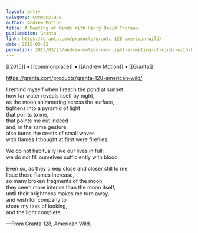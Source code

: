 ```yaml
---
layout: entry
category: commonplace
author: Andrew Motion
title: A Meeting of Minds With Henry David Thoreau
publication: Granta
link: https://granta.com/products/granta-128-american-wild/
date: 2015-03-23
permalink: 2015/03/23/andrew-motion-noonlight-a-meeting-of-minds-with-henry-david-thoreau
---
```


[[2015]] • [[commonplace]] • [[Andrew Motion]] • [[Granta]]

https://granta.com/products/granta-128-american-wild/

I remind myself when I reach the pond at sunset 
<br> how far water reveals itself by night, 
<br> as the moon shimmering across the surface, 
<br> tightens into a pyramid of light 
<br> that points to me, 
<br> that points me out indeed 
<br> and, in the same gesture, 
<br> also burns the crests of small waves 
<br> with flames I thought at first were fireflies. 

We do not habitually live our lives in full; 
<br> we do not fill ourselves sufficiently with blood. 

Even so, as they creep close and closer still to me
<br> I see those flames increase, 
<br> so many broken fragments of the moon 
<br> they seem more intense than the moon itself, 
<br> until their brightness makes me turn away, 
<br> and wish for company to 
<br> share my task of looking, 
<br> and the light complete.

—From Granta 128, American Wild.
